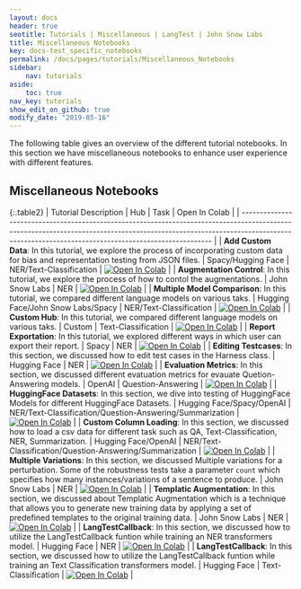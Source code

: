 ```yaml
---
layout: docs
header: true
seotitle: Tutorials | Miscellaneous | LangTest | John Snow Labs
title: Miscellaneous Notebooks
key: docs-test_specific_notebooks
permalink: /docs/pages/tutorials/Miscellaneous_Notebooks
sidebar:
    nav: tutorials
aside:
    toc: true
nav_key: tutorials
show_edit_on_github: true
modify_date: "2019-05-16"
---
```


<div class="main-docs" markdown="1"><div class="h3-box" markdown="1">
The following table gives an overview of the different tutorial notebooks. In this section we have miscellaneous notebooks to enhance user experience with different features.

</div><div class="h3-box" markdown="1">

## Miscellaneous Notebooks

{:.table2}
| Tutorial Description                                                                                                                                                                                                               | Hub                               | Task                                                     | Open In Colab                                                                                                                                                                                                            |
| ---------------------------------------------------------------------------------------------------------------------------------------------------------------------------------------------------------------------------------- |
| **Add Custom Data**: In this tutorial, we explore the process of incorporating custom data for bias and representation testing from JSON files.                                                                                    | Spacy/Hugging Face                | NER/Text-Classification                                  | [![Open In Colab](https://colab.research.google.com/assets/colab-badge.svg)](https://colab.research.google.com/github/JohnSnowLabs/langtest/blob/main/demo/tutorials/test-specific-notebooks/Add_Custom_Data_Demo.ipynb) |
| **Augmentation Control**: In this tutorial, we explore the process of how to contol the augmentations.                                                                                                                             | John Snow Labs                    | NER                                                      | [![Open In Colab](https://colab.research.google.com/assets/colab-badge.svg)](https://colab.research.google.com/github/JohnSnowLabs/langtest/blob/main/demo/tutorials/misc/Augmentation_Control_Notebook.ipynb)           |
| **Multiple Model Comparison**: In this tutorial, we compared different language models on various taks.                                                                                                                            | Hugging Face/John Snow Labs/Spacy | NER/Text-Classification                                  | [![Open In Colab](https://colab.research.google.com/assets/colab-badge.svg)](https://colab.research.google.com/github/JohnSnowLabs/langtest/blob/main/demo/tutorials/misc/Comparing_Models_Notebook.ipynb)               |
| **Custom Hub**: In this tutorial, we compared different language models on various taks.                                                                                                                                           | Custom                            | Text-Classification                                      | [![Open In Colab](https://colab.research.google.com/assets/colab-badge.svg)](https://colab.research.google.com/github/JohnSnowLabs/langtest/blob/main/demo/tutorials/misc/Custom_Hub_Notebook.ipynb)                     |
| **Report Exportation**: In this tutorial, we explored different ways in which user can export their report.                                                                                                                        | Spacy                             | NER                                                      | [![Open In Colab](https://colab.research.google.com/assets/colab-badge.svg)](https://colab.research.google.com/github/JohnSnowLabs/langtest/blob/main/demo/tutorials/misc/Different_Report_formats.ipynb)                |
| **Editing Testcases**: In this section, we discussed how to edit test cases in the Harness class.                                                                                                                                  | Hugging Face                      | NER                                                      | [![Open In Colab](https://colab.research.google.com/assets/colab-badge.svg)](https://colab.research.google.com/github/JohnSnowLabs/langtest/blob/main/demo/tutorials/misc/Editing_TestCases_Notebook.ipynb)              |
| **Evaluation Metrics**: In this section, we discussed different evatuation metrics for evauate Quetion-Answering models.                                                                                                           | OpenAI                            | Question-Answering                                       | [![Open In Colab](https://colab.research.google.com/assets/colab-badge.svg)](https://colab.research.google.com/github/JohnSnowLabs/langtest/blob/main/demo/tutorials/misc/Evaluation_Metrics.ipynb)                      |
| **HuggingFace Datasets**: In this section, we dive into testing of HuggingFace Models for different HuggingFace Datasets.                                                                                                          | Hugging Face/Spacy/OpenAI         | NER/Text-Classification/Question-Answering/Summarization | [![Open In Colab](https://colab.research.google.com/assets/colab-badge.svg)](https://colab.research.google.com/github/JohnSnowLabs/langtest/blob/main/demo/tutorials/misc/HuggingFace_Dataset_Notebook.ipynb)            |
| **Custom Column Loading**: In this section, we discussed how to load a csv data for different task such as QA, Text-Classification, NER, Summarization.                                                                            | Hugging Face/OpenAI               | NER/Text-Classification/Question-Answering/Summarization | [![Open In Colab](https://colab.research.google.com/assets/colab-badge.svg)](https://colab.research.google.com/github/JohnSnowLabs/langtest/blob/main/demo/tutorials/misc/Loading_Data_with_Custom_Columns.ipynb)        |
| **Multiple Variations**: In this section, we discussed Multiple variations for a perturbation. Some of the robustness tests take a parameter `count` which specifies how many instances/variations of a sentence to produce.       | John Snow Labs                    | NER                                                      | [![Open In Colab](https://colab.research.google.com/assets/colab-badge.svg)](https://colab.research.google.com/github/JohnSnowLabs/langtest/blob/main/demo/tutorials/misc/Multiple_Variations_Notebook.ipynb)            |
| **Templatic Augmentation**: In this section, we discussed about Templatic Augmentation which is a technique that allows you to generate new training data by applying a set of predefined templates to the original training data. | John Snow Labs                    | NER                                                      | [![Open In Colab](https://colab.research.google.com/assets/colab-badge.svg)](https://colab.research.google.com/github/JohnSnowLabs/langtest/blob/main/demo/tutorials/misc/Templatic_Augmentation_Notebook.ipynb)         |
| **LangTestCallback**: In this section, we discussed how to utilize the LangTestCallback funtion while training an NER transformers model.                                                                                          | Hugging Face                      | NER                                                      | [![Open In Colab](https://colab.research.google.com/assets/colab-badge.svg)](https://colab.research.google.com/github/JohnSnowLabs/langtest/blob/main/demo/tutorials/misc/HF_Callback_NER.ipynb)                         |
| **LangTestCallback**: In this section, we discussed how to utilize the LangTestCallback funtion while training an Text Classification transformers model.                                                                          | Hugging Face                      | Text-Classification                                      | [![Open In Colab](https://colab.research.google.com/assets/colab-badge.svg)](https://colab.research.google.com/github/JohnSnowLabs/langtest/blob/main/demo/tutorials/misc/HF_Callback_Text_Classification.ipynb)         |
